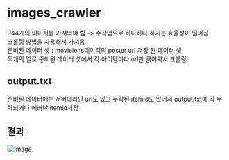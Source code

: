 # images_crawler
944개의 이미지를 가져와야 함 -> 수작업으로 하나하나 하기는 효율성이 떨어짐 <br/>
크롤링 방법을 사용해서 가져옴 <br/>
준비된 데이터 셋 : movielens데이터의 poster url 저장 된 데이터 셋 <br/>
두개의 열로 준비된 데이터 셋에서 각 아이템마다 url만 긁어와서 크롤링 <br/>

## output.txt
준비된 데이터에는 서버에러난 url도 있고 누락된 itemid도 있어서 output.txt에 각 누락되거나 에러난 itemid저장

## 결과
![image](https://user-images.githubusercontent.com/39962160/106853504-2648db00-66fd-11eb-80db-5eff6dbeb5ce.png)
